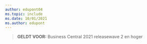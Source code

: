 ```yaml
---
author: edupont04
ms.topic: include
ms.date: 10/01/2021
ms.author: edupont
---
```

> **GELDT VOOR:** Business Central 2021 releasewave 2 en hoger